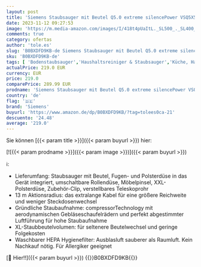 ```yaml
---
layout: post
title: 'Siemens Staubsauger mit Beutel Q5.0 extreme silencePower VSQ5X500  Bodenstaubsauger  ideal für Allergiker  Hygiene-Filter  starke Saugleistung  XXL-Polsterdüse  langes Kabel  650 W  schwarz'
date: 2023-11-12 09:27:53
image: 'https://m.media-amazon.com/images/I/418t4pUaItL._SL500_._SL400_.jpg'
comments: true
category: ofertas
author: 'tole.es'
slug: 'B0BXDFD9KB-de Siemens Staubsauger mit Beutel Q5.0 extreme silencePower...'
sku: 'B0BXDFD9KB-de'
tags: [ 'Bodenstaubsauger','Haushaltsreiniger & Staubsauger','Küche, Haushalt & Wohnen','Staubsauger','siemens','🇩🇪', ]
actualPrice: 219.0 EUR
currency: EUR
price: 219.0
comparePrice: 289.99 EUR
prodname: 'Siemens Staubsauger mit Beutel Q5.0 extreme silencePower VSQ5X500  Bodenstaubsauger  ideal für Allergiker  Hygiene-Filter  starke Saugleistung  XXL-Polsterdüse  langes Kabel  650 W  schwarz'
country: 'de'
flag: '🇩🇪'
brand: 'Siemens'
buyurl: 'https://www.amazon.de/dp/B0BXDFD9KB/?tag=tolees0ca-21'
descuento: '24.48'
average: '219.0'
---
```


Sie können [{{< param title >}}]({{< param buyurl >}}) hier:

[![{{< param prodname >}}]({{< param image >}})]({{< param buyurl >}})

ℹ️:

- Lieferumfang: Staubsauger mit Beutel, Fugen- und Polsterdüse in das Gerät integriert, umschaltbare Rollendüse, Möbelpinsel, XXL-Polsterdüse, Zubehör-Clip, verstellbares Teleskoprohr
- 13 m Aktionsradius: das extralange Kabel für eine größere Reichweite und weniger Steckdosenwechsel
- Gründliche Staubaufnahme: compressorTechnology mit aerodynamischen Gebläseschaufelrädern und perfekt abgestimmter Luftführung für hohe Staubaufnahme
- XL-Staubbeutelvolumen: für seltenere Beutelwechsel und geringe Folgekosten
- Waschbarer HEPA Hygienefilter: Ausblasluft sauberer als Raumluft. Kein Nachkauf nötig. Für Allergiker geeignet

[🛒 Hier!!]({{< param buyurl >}})
{{<world>}}B0BXDFD9KB{{</world>}}
